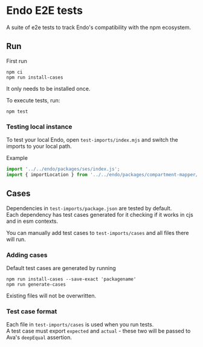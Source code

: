 # Endo E2E tests

A suite of e2e tests to track Endo's compatibility with the npm ecosystem.

## Run

First run

```
npm ci
npm run install-cases
```

It only needs to be installed once.

To execute tests, run:

```
npm test
```

### Testing local instance

To test your local Endo, open `test-imports/index.mjs` and switch the imports to your local path.

Example

```js
import '../../endo/packages/ses/index.js';
import { importLocation } from '../../endo/packages/compartment-mapper/index.js';
```

## Cases

Dependencies in `test-imports/package.json` are tested by default.  
Each dependency has test cases generated for it checking if it works in cjs and in esm contexts.

You can manually add test cases to `test-imports/cases` and all files there will run.

### Adding cases

Default test cases are generated by running

```
npm run install-cases --save-exact 'packagename'
npm run generate-cases
```

Existing files will not be overwritten.

### Test case format

Each file in `test-imports/cases` is used when you run tests.  
A test case must export `expected` and `actual` - these two will be passed to Ava's `deepEqual` assertion.
